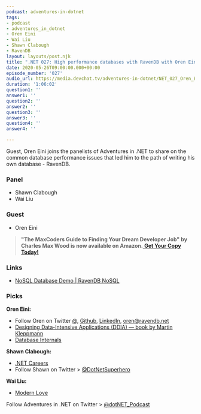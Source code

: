 ```yaml
---
podcast: adventures-in-dotnet
tags:
- podcast
- adventures_in_dotnet
- Oren Eini
- Wai Liu
- Shawn Clabough
- RavenDB
layout: layouts/post.njk
title: ".NET 027: High performance databases with RavenDB with Oren Eini"
date: 2020-05-26T09:00:00.000+00:00
episode_number: '027'
audio_url: https://media.devchat.tv/adventures-in-dotnet/NET_027_Oren_Eini.mp3
duration: '1:06:02'
question1: ''
answer1: ''
question2: ''
answer2: ''
question3: ''
answer3: ''
question4: ''
answer4: ''

---
```

Guest, Oren Eini joins the panelists of Adventures in .NET to share on the common database performance issues that led him to the path of writing his own database - RavenDB.

### **Panel**

* Shawn Clabough
* Wai Liu

### **Guest**

* Oren Eini

> **"The MaxCoders Guide to Finding Your Dream Developer Job" by Charles Max Wood is now available on Amazon.**[ **Get Your Copy Today!**](https://www.amazon.com/gp/product/B081MBL5C9/ref=as_li_ss_tl?ie=UTF8&linkCode=sl1&tag=devchattv-20&linkId=9d61363241636e2546ef46abba198746&language=en_US)

### **Links**

* [NoSQL Database Demo | RavenDB NoSQL](https://demo.ravendb.net/)

### **Picks**

**Oren Eini:**

* Follow Oren on Twitter [@](), [Github](), [LinkedIn](), oren@ravendb.net
* [Designing Data-Intensive Applications (DDIA) — book by Martin Kleppmann](http://dataintensive.net/)
* [Database Internals](https://www.databass.dev/)

**Shawn Clabough:**

* [.NET Careers](https://dotnet.careers/)
* Follow Shawn on Twitter > [@DotNetSuperhero](https://twitter.com/DotNetSuperhero)

**Wai Liu:**

* [Modern Love](https://www.amazon.com/Modern-Love-Season-1/dp/B07VKRJNQH)

Follow Adventures in .NET on Twitter > [@dotNET_Podcast](https://twitter.com/dotNET_Podcast)